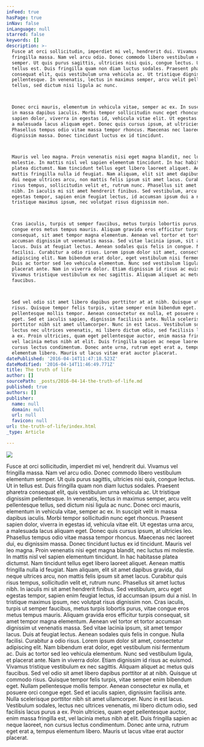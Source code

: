 ```yaml
---
inFeed: true
hasPage: true
inNav: false
inLanguage: null
starred: false
keywords: []
description: >-
  Fusce at orci sollicitudin, imperdiet mi vel, hendrerit dui. Vivamus vel
  fringilla massa. Nam vel arcu odio. Donec commodo libero vestibulum elementum
  semper. Ut quis purus sagittis, ultricies nisi quis, congue lectus. Ut in
  tellus est. Duis fringilla quam non diam luctus sodales. Praesent pharetra
  consequat elit, quis vestibulum urna vehicula ac. Ut tristique dignissim
  pellentesque. In venenatis, lectus in maximus semper, arcu velit pellentesque
  tellus, sed dictum nisi ligula ac nunc.



  Donec orci mauris, elementum in vehicula vitae, semper ac ex. In suscipit velit
  in massa dapibus iaculis. Morbi tempor sollicitudin nunc eget rhoncus. Praesent
  sapien dolor, viverra in egestas id, vehicula vitae elit. Ut egestas urna arcu,
  a malesuada lacus aliquam eget. Donec quis cursus ipsum, at ultricies leo.
  Phasellus tempus odio vitae massa tempor rhoncus. Maecenas nec laoreet dui, eu
  dignissim massa. Donec tincidunt luctus ex id tincidunt.



  Mauris vel leo magna. Proin venenatis nisi eget magna blandit, nec luctus mi
  molestie. In mattis nisl vel sapien elementum tincidunt. In hac habitasse
  platea dictumst. Nam tincidunt tellus eget libero laoreet aliquet. Aenean
  mattis fringilla nulla id feugiat. Nam aliquam, elit sit amet dapibus gravida,
  dui neque ultrices arcu, non mattis felis ipsum sit amet lacus. Curabitur quis
  risus tempus, sollicitudin velit et, rutrum nunc. Phasellus sit amet luctus
  nibh. In iaculis mi sit amet hendrerit finibus. Sed vestibulum, arcu eget
  egestas tempor, sapien enim feugiat lectus, id accumsan ipsum dui a nisl. In
  tristique maximus ipsum, nec volutpat risus dignissim non.



  Cras iaculis, turpis ut semper faucibus, metus turpis lobortis purus, vitae
  congue eros metus tempus mauris. Aliquam gravida eros efficitur turpis
  consequat, sit amet tempor magna elementum. Aenean vel tortor et tortor
  accumsan dignissim ut venenatis massa. Sed vitae lacinia ipsum, sit amet tempor
  lacus. Duis at feugiat lectus. Aenean sodales quis felis in congue. Nulla
  facilisi. Curabitur a odio risus. Lorem ipsum dolor sit amet, consectetur
  adipiscing elit. Nam bibendum erat dolor, eget vestibulum nisi fermentum ac.
  Duis ac tortor sed leo vehicula elementum. Nunc sed vestibulum ligula, et
  placerat ante. Nam in viverra dolor. Etiam dignissim id risus ac euismod.
  Vivamus tristique vestibulum ex nec sagittis. Aliquam aliquet ac metus quis
  faucibus.



  Sed vel odio sit amet libero dapibus porttitor at at nibh. Quisque ut commodo
  risus. Quisque tempor felis turpis, vitae semper enim bibendum eget. Nullam
  pellentesque mollis tempor. Aenean consectetur ex nulla, et posuere orci congue
  eget. Sed et iaculis sapien, dignissim facilisis ante. Nulla scelerisque
  porttitor nibh sit amet ullamcorper. Nunc in est lacus. Vestibulum sodales,
  lectus nec ultrices venenatis, mi libero dictum odio, sed facilisis lacus purus
  a ex. Proin ultricies, quam eget pellentesque auctor, enim massa fringilla est,
  vel lacinia metus nibh at elit. Duis fringilla sapien ac neque laoreet, non
  cursus lectus condimentum. Donec ante urna, rutrum eget erat a, tempus
  elementum libero. Mauris ut lacus vitae erat auctor placerat.
datePublished: '2016-04-14T11:47:18.523Z'
dateModified: '2016-04-14T11:46:49.771Z'
title: The truth of life
author: []
sourcePath: _posts/2016-04-14-the-truth-of-life.md
published: true
authors: []
publisher:
  name: null
  domain: null
  url: null
  favicon: null
url: the-truth-of-life/index.html
_type: Article

---
```

![](https://the-grid-user-content.s3-us-west-2.amazonaws.com/b9dffd50-e116-4ec6-87c8-0349f68fe52d.jpg)

Fusce at orci sollicitudin, imperdiet mi vel, hendrerit dui. Vivamus vel fringilla massa. Nam vel arcu odio. Donec commodo libero vestibulum elementum semper. Ut quis purus sagittis, ultricies nisi quis, congue lectus. Ut in tellus est. Duis fringilla quam non diam luctus sodales. Praesent pharetra consequat elit, quis vestibulum urna vehicula ac. Ut tristique dignissim pellentesque. In venenatis, lectus in maximus semper, arcu velit pellentesque tellus, sed dictum nisi ligula ac nunc.
Donec orci mauris, elementum in vehicula vitae, semper ac ex. In suscipit velit in massa dapibus iaculis. Morbi tempor sollicitudin nunc eget rhoncus. Praesent sapien dolor, viverra in egestas id, vehicula vitae elit. Ut egestas urna arcu, a malesuada lacus aliquam eget. Donec quis cursus ipsum, at ultricies leo. Phasellus tempus odio vitae massa tempor rhoncus. Maecenas nec laoreet dui, eu dignissim massa. Donec tincidunt luctus ex id tincidunt.
Mauris vel leo magna. Proin venenatis nisi eget magna blandit, nec luctus mi molestie. In mattis nisl vel sapien elementum tincidunt. In hac habitasse platea dictumst. Nam tincidunt tellus eget libero laoreet aliquet. Aenean mattis fringilla nulla id feugiat. Nam aliquam, elit sit amet dapibus gravida, dui neque ultrices arcu, non mattis felis ipsum sit amet lacus. Curabitur quis risus tempus, sollicitudin velit et, rutrum nunc. Phasellus sit amet luctus nibh. In iaculis mi sit amet hendrerit finibus. Sed vestibulum, arcu eget egestas tempor, sapien enim feugiat lectus, id accumsan ipsum dui a nisl. In tristique maximus ipsum, nec volutpat risus dignissim non.
Cras iaculis, turpis ut semper faucibus, metus turpis lobortis purus, vitae congue eros metus tempus mauris. Aliquam gravida eros efficitur turpis consequat, sit amet tempor magna elementum. Aenean vel tortor et tortor accumsan dignissim ut venenatis massa. Sed vitae lacinia ipsum, sit amet tempor lacus. Duis at feugiat lectus. Aenean sodales quis felis in congue. Nulla facilisi. Curabitur a odio risus. Lorem ipsum dolor sit amet, consectetur adipiscing elit. Nam bibendum erat dolor, eget vestibulum nisi fermentum ac. Duis ac tortor sed leo vehicula elementum. Nunc sed vestibulum ligula, et placerat ante. Nam in viverra dolor. Etiam dignissim id risus ac euismod. Vivamus tristique vestibulum ex nec sagittis. Aliquam aliquet ac metus quis faucibus.
Sed vel odio sit amet libero dapibus porttitor at at nibh. Quisque ut commodo risus. Quisque tempor felis turpis, vitae semper enim bibendum eget. Nullam pellentesque mollis tempor. Aenean consectetur ex nulla, et posuere orci congue eget. Sed et iaculis sapien, dignissim facilisis ante. Nulla scelerisque porttitor nibh sit amet ullamcorper. Nunc in est lacus. Vestibulum sodales, lectus nec ultrices venenatis, mi libero dictum odio, sed facilisis lacus purus a ex. Proin ultricies, quam eget pellentesque auctor, enim massa fringilla est, vel lacinia metus nibh at elit. Duis fringilla sapien ac neque laoreet, non cursus lectus condimentum. Donec ante urna, rutrum eget erat a, tempus elementum libero. Mauris ut lacus vitae erat auctor placerat.